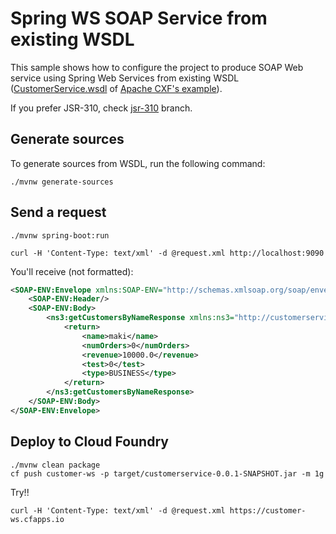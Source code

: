 # Spring WS SOAP Service from existing WSDL

This sample shows how to configure the project to produce SOAP Web service using Spring Web Services from existing WSDL ([CustomerService.wsdl](http://cxf.apache.org/docs/defining-contract-first-webservices-with-wsdl-generation-from-java.data/CustomerService.wsdl) of [Apache CXF's example](http://cxf.apache.org/docs/defining-contract-first-webservices-with-wsdl-generation-from-java.html)).

If you prefer JSR-310, check [jsr-310](https://github.com/making/spring-ws-customerservice/tree/jsr-310) branch.

## Generate sources

To generate sources from WSDL, run the following command:

```
./mvnw generate-sources
```

## Send a request

```
./mvnw spring-boot:run
```



```
curl -H 'Content-Type: text/xml' -d @request.xml http://localhost:9090
```

You'll receive (not formatted):

``` xml
<SOAP-ENV:Envelope xmlns:SOAP-ENV="http://schemas.xmlsoap.org/soap/envelope/">
    <SOAP-ENV:Header/>
    <SOAP-ENV:Body>
        <ns3:getCustomersByNameResponse xmlns:ns3="http://customerservice.example.com/">
            <return>
                <name>maki</name>
                <numOrders>0</numOrders>
                <revenue>10000.0</revenue>
                <test>0</test>
                <type>BUSINESS</type>
            </return>
        </ns3:getCustomersByNameResponse>
    </SOAP-ENV:Body>
</SOAP-ENV:Envelope>
```

## Deploy to Cloud Foundry

```
./mvnw clean package
cf push customer-ws -p target/customerservice-0.0.1-SNAPSHOT.jar -m 1g
```

Try!!

```
curl -H 'Content-Type: text/xml' -d @request.xml https://customer-ws.cfapps.io
```